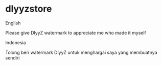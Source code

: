 # dlyyzstore
English

Please give DlyyZ watermark to appreciate me who made it myself


Indonesia 

Tolong beri watermark DlyyZ untuk menghargai saya yang membuatnya sendiri
